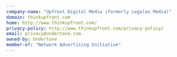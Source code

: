 ```yaml
---
company-name: "Upfront Digital Media (formerly Legolas Media)"
domain: thinkupfront.com
home: http://www.thinkupfront.com/
privacy-policy: http://www.thinkupfront.com/privacy-policy/
email: privacy@undertone.com
owned-by: Undertone
member-of: "Network Advertising Initiative"
---
```




